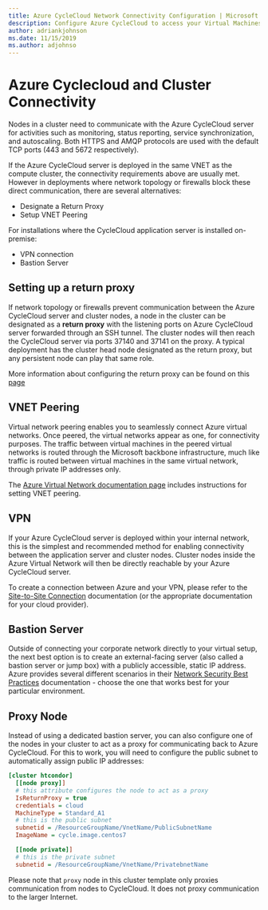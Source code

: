 ```yaml
---
title: Azure CycleCloud Network Connectivity Configuration | Microsoft Docs
description: Configure Azure CycleCloud to access your Virtual Machines
author: adriankjohnson
ms.date: 11/15/2019
ms.author: adjohnso
---
```


# Azure Cyclecloud and Cluster Connectivity

Nodes in a cluster need to communicate with the Azure CycleCloud server for
activities such as monitoring, status reporting, service synchronization, and
autoscaling. Both HTTPS and AMQP protocols are used with the default TCP ports
(443 and 5672 respectively).

If the Azure CycleCloud server is deployed in the same VNET as the compute
cluster, the connectivity requirements above are usually met. However in
deployments where network topology or firewalls block these direct
communication, there are several alternatives: 

* Designate a Return Proxy
* Setup VNET Peering

For installations where the CycleCloud application server is installed on-premise:
* VPN connection
* Bastion Server


## Setting up a return proxy

If network topology or firewalls prevent communication between the Azure
CycleCloud server and cluster nodes, a node in the cluster can be designated as
a **return proxy** with the listening ports on Azure CycleCloud server forwarded
through an SSH tunnel. The cluster nodes will then reach the CycleCloud server
via ports 37140 and 37141 on the proxy. A typical deployment has the cluster
head node designated as the return proxy, but any persistent node can play that
same role.

More information about configuring the return proxy can be found on this [page](return-proxy.md)

## VNET Peering

Virtual network peering enables you to seamlessly connect Azure virtual
networks. Once peered, the virtual networks appear as one, for connectivity
purposes. The traffic between virtual machines in the peered virtual networks is
routed through the Microsoft backbone infrastructure, much like traffic is
routed between virtual machines in the same virtual network, through private IP
addresses only. 

The [Azure Virtual Network documentation
page](https://docs.microsoft.com/azure/virtual-network/virtual-network-manage-peering)
includes instructions for setting VNET peering.

## VPN

If your Azure CycleCloud server is deployed within your internal network, this
is the simplest and recommended method for enabling connectivity between the
application server and cluster nodes. Cluster nodes inside the Azure Virtual
Network will then be directly reachable by your Azure CycleCloud server.

To create a connection between Azure and your VPN, please refer to the
[Site-to-Site
Connection](https://docs.microsoft.com/azure/vpn-gateway/vpn-gateway-howto-site-to-site-resource-manager-portal)
documentation (or the appropriate documentation for your cloud provider).

## Bastion Server

Outside of connecting your corporate network directly to your virtual setup, the
next best option is to create an external-facing server (also called a bastion
server or jump box) with a publicly accessible, static IP address. Azure
provides several different scenarios in their [Network Security Best
Practices](https://docs.microsoft.com/azure/security/azure-security-network-security-best-practices)
documentation - choose the one that works best for your particular environment.

## Proxy Node

Instead of using a dedicated bastion server, you can also configure one of the
nodes in your cluster to act as a proxy for communicating back to Azure
CycleCloud. For this to work, you will need to configure the public subnet to
automatically assign public IP addresses:

``` ini
[cluster htcondor]
  [[node proxy]]
  # this attribute configures the node to act as a proxy
  IsReturnProxy = true
  credentials = cloud
  MachineType = Standard_A1
  # this is the public subnet
  subnetid = /ResourceGroupName/VnetName/PublicSubnetName
  ImageName = cycle.image.centos7

  [[node private]]
  # this is the private subnet
  subnetid = /ResourceGroupName/VnetName/PrivatebnetName
```

Please note that `proxy` node in this cluster template only proxies
communication from nodes to CycleCloud. It does not proxy communication to the
larger Internet.

